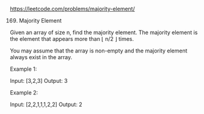 https://leetcode.com/problems/majority-element/

169. Majority Element

Given an array of size n, find the majority element. The majority element is the element that appears more than ⌊ n/2 ⌋ times.

You may assume that the array is non-empty and the majority element always exist in the array.

Example 1:

  Input: [3,2,3]
  Output: 3

Example 2:

  Input: [2,2,1,1,1,2,2]
  Output: 2
